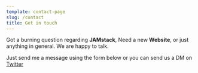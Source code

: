 ```yaml
---
template: contact-page
slug: /contact
title: Get in touch
---
```

Got a burning question regarding  **JAMstack**, Need a new **Website**, or just anything in general. We are happy to talk.

Just send me a message using the form below or you can send us a DM on [Twitter](https://twitter.com/stackrole)
